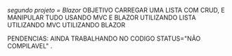 
*segundo projeto = Blazor*
OBJETIVO CARREGAR UMA LISTA COM CRUD, E MANIPULAR TUDO USANDO MVC E BLAZOR
UTILIZANDO LISTA
UTILIZANDO MVC
UTILIZANDO BLAZOR

PENDENCIAS:
AINDA TRABALHANDO NO CODIGO
STATUS="NÃO COMPILAVEL"
.

